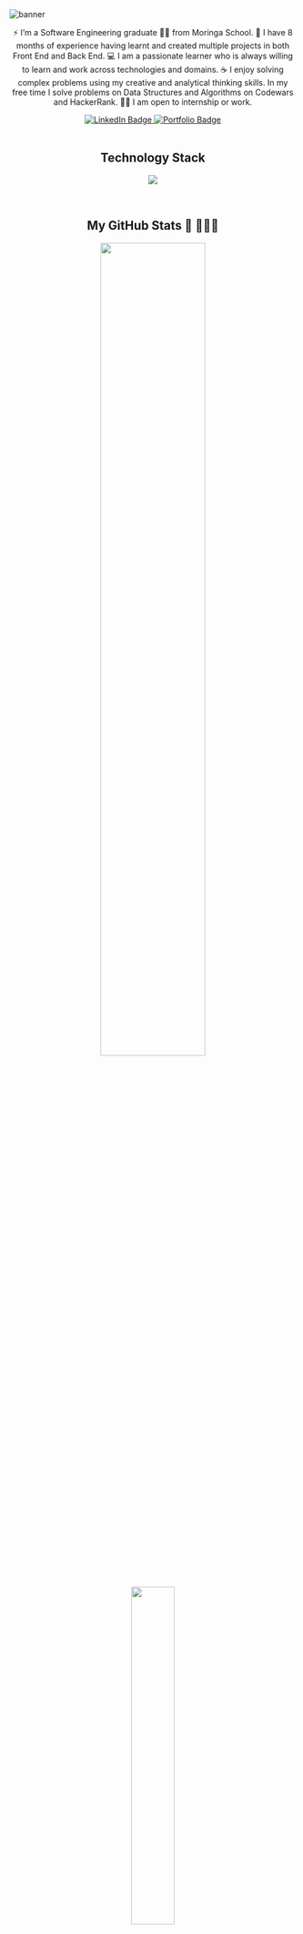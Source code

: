 <img src="https://i.ibb.co/QM04jBj/banner.png" alt="banner" border="0" />
<br>
<!-- About Me-->
<p align='center'> ⚡ I’m a Software Engineering graduate 👨‍🎓 from Moringa School. 🔭 I have 8 months of experience having learnt and created multiple projects in both Front End and Back End. 💻 I am a passionate learner who is always willing to learn and work across technologies and domains. ☕ I enjoy solving complex problems using my creative and analytical thinking skills.
    In my free time I solve problems on Data Structures and Algorithms  on Codewars and HackerRank. 👨‍💻 I am open to internship or work.</p>
<!-- <ul> 
  <li> 🔭 I have 8 months of experience having learnt and created multiple projects in both Front End and Back End. </li>
  <li> 💻 I am a passionate learner who is always willing to learn and work across technologies and domains. </li>
  <li>
    ☕ I enjoy solving complex problems using my creative and analytical thinking skills.
    In my free time I solve problems on Data Structures and Algorithms  on Codewars and HackerRank. </li>
  <li> 👨‍💻 I am open to internship or work. </li>
</ul> -->
<!-- Social Links -->
<div align='center'>
  <a href="https://www.linkedin.com/in/patrick-njiru-7569241ba/" target='blank'>
    <img src="https://img.shields.io/badge/LinkedIn-blue?style=for-the-badge&logo=linkedin&logoColor=white" alt="LinkedIn Badge">
  </a>
  <a href="https://patrick-njiru-portfolio.netlify.app/" target='blank'>
    <img src="https://img.shields.io/badge/Portfolio-blue?style=for-the-badge&logo=portfolio&logoColor=white" alt="Portfolio Badge">
  </a>
</div>
<br>
<!-- Technologies/Programming Languages -->
<h2 align='center'> Technology Stack </h2>
<p align="center">
  <a href="https://skillicons.dev">
    <img src="https://skillicons.dev/icons?i=react,js,html,css,bootstrap,django,postgres,mysql,sqlite,py,ruby,postman,git,github,vscode">
  </a>
</p>
<br>
<!-- Stats and Top Languages -->
<h2 align='center'> My GitHub Stats 🐅  🐾🐾🐾 </h2>
<p align='center'>
  <a href='https://github-readme-stats.vercel.app/api?username=Patrick-Njiru&count_private=true&show_icons=true&theme=merko&line_height=40'>
    <img src='https://github-readme-stats.vercel.app/api?username=Patrick-Njiru&count_private=true&show_icons=true&theme=merko&line_height=40' width='60.5%'>
  </a>
  <a href='https://github-readme-stats.vercel.app/api/top-langs/?username=Patrick-Njiru&size_weight=0.5&count_weight=0.5&theme=merko'>
    <img width='39%' src='https://github-readme-stats.vercel.app/api/top-langs/?username=Patrick-Njiru&size_weight=0.5&count_weight=0.5&theme=merko'>
  </a>
</p>
<!-- GitHub Streak -->
<p align='center' >
  <a href='https://github-readme-streak-stats.herokuapp.com?user=Patrick-Njiru&theme=merko&card_width=500'>
    <img width='60%' src='https://github-readme-streak-stats.herokuapp.com?user=Patrick-Njiru&theme=merko'>
  </a>
</p>




<!-- Links -->

<!-- <p> You can reach me on <a href="https://www.linkedin.com/in/patrick-njiru-7569241ba/" target="_blank">
  LinkedIn </a> or <a href="https://www.facebook.com/patorankinglefte/" target="_blank"> Facebook </a>
</p> -->

 <!-- ![Patrick's GitHub stats](https://github-readme-stats.vercel.app/api?username=Patrick-Njiru&count_private=true&show_icons=true&theme=merko&line_height=40) -->
 
 <!-- [![Top Langs](https://github-readme-stats.vercel.app/api/top-langs/?username=Patrick-Njiru&size_weight=0&count_weight=1&langs_count=6&theme=merko)](https://github.com/Patrick-Njiru/github-readme-stats) -->
 
 <!--   [![GitHub Streak](https://github-readme-streak-stats.herokuapp.com?user=Patrick-Njiru&theme=merko&exclude_days=Sun%2CSat&card_width=500)](https://git.io/streak-stats) -->
 
 <!-- [![GitHub Streak](https://github-readme-streak-stats.herokuapp.com?user=Patrick-Njiru&theme=merko&exclude_days=Sun%2CSat&card_width=500)](https://git.io/streak-stats) -->
 
<!--  [![trophy](https://github-profile-trophy.vercel.app/?username=Patrick-Njiru&theme=juicyfresh&margin-w=30&margin-h=20)](https://github.com/Patrick-Njiru/github-profile-trophy) -->
 
<!-- ![](https://komarev.com/ghpvc/?username=Patrick-Njiru&style=flat-square) -->

<!-- <h2 align='center'> Trophies </h2>
<p align="center">
  <a href='https://github-profile-trophy.vercel.app/?username=Patrick-Njiru&theme=juicyfresh&margin-w=30&margin-h=20'>
    <img src='https://github-profile-trophy.vercel.app/?username=Patrick-Njiru&theme=juicyfresh&margin-w=30&margin-h=20'>
  </a>
</p> -->
